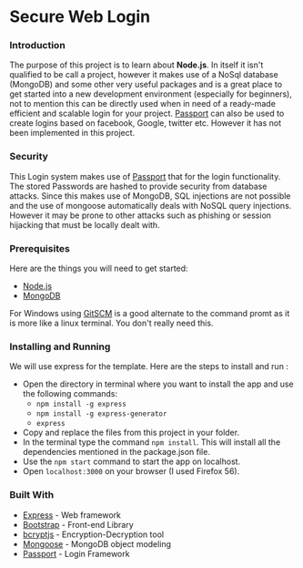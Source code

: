 # Secure Web Login

### Introduction
The purpose of this project is to learn about **Node.js**. In itself it isn't qualified to be call a project, however it makes use of a NoSql database (MongoDB)
and some other very useful packages and is a great place to get started into a new
development environment (especially for beginners), not to mention this can be directly used when in need of a ready-made efficient and scalable login for your project. [Passport](http://www.passportjs.org/) can also be used to create logins based on facebook, Google, twitter etc. However it has not been implemented in this project.

### Security

This Login system makes use of [Passport](http://www.passportjs.org/) that for the login functionality. The stored Passwords are hashed to provide security from database attacks. Since this makes use of MongoDB, SQL injections are not possible and the use of mongoose automatically deals with NoSQL query injections. However it may be prone to other attacks such as phishing or session hijacking that must be locally dealt with.

### Prerequisites

Here are the things you will need to get started:

* [Node.js](https://nodejs.org/en/)
* [MongoDB](https://www.mongodb.com/)

For Windows using [GitSCM](https://git-scm.com/downloads) is a good alternate to
the command promt as it is more like a linux terminal. You don't really need this.

### Installing and Running

We will use express for the template. Here are the steps to install and run :

- Open the directory in terminal where you want to install the app and use the following commands:
  - `npm install -g express`
  - `npm install -g express-generator`
  - `express`
- Copy and replace the files from this project in your folder.
- In the terminal type the command `npm install`. This will install all the dependencies mentioned in the package.json file.
- Use the `npm start` command to start the app on localhost.
- Open `localhost:3000` on your browser (I used Firefox 56).

### Built With

* [Express](https://expressjs.com/) - Web framework
* [Bootstrap](http://getbootstrap.com/) - Front-end Library
* [bcryptjs](https://www.npmjs.com/package/bcrypt) - Encryption-Decryption tool
* [Mongoose](http://mongoosejs.com/) - MongoDB object modeling
* [Passport](http://www.passportjs.org/) - Login Framework
